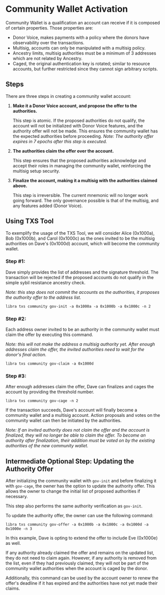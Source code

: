 # Community Wallet Activation

Community Wallet is a qualification an account can receive if it is composed
of certain properties. Those properties are:

- Donor Voice, makes payments with a policy where the donors have observability over the transactions.
- Multisig, accounts can only be manipulated with a multisig policy.
- Ancestry limits, multisig authorities must be a minimum of 3 addresses which are not related by Ancestry.
- Caged, the original authentication key is rotated; similar to resource accounts, but further restricted since they cannot sign arbitrary scripts.

## Steps

There are three steps in creating a community wallet account:

1. **Make it a Donor Voice account, and propose the offer to the authorities.**

   This step is atomic. If the proposed authorities do not qualify, the account will not be initialized with Donor Voice features, and the authority offer will not be made. This ensures the community wallet has the expected authorities before proceeding. _Note: The authority offer expires in 7 epochs after this step is executed._

2. **The authorities claim the offer over the account.**

   This step ensures that the proposed authorities acknowledge and accept their roles in managing the community wallet, reinforcing the multisig setup security.

3. **Finalize the account, making it a multisig with the authorities claimed above.**

   This step is irreversible. The current mnemonic will no longer work going forward. The only governance possible is that of the multisig, and any features added (Donor Voice).

## Using TXS Tool

To exemplify the usage of the TXS Tool, we will consider Alice (0x1000a), Bob (0x1000b), and Carol (0x1000c) as the ones invited to be the multisig authorities on Dave's (0x1000d) account, which will become the community wallet.

### Step #1:

Dave simply provides the list of addresses and the signature threshold. The transaction will be rejected if the proposed accounts do not qualify in the simple sybil resistance ancestry check.

_Note: this step does not commit the accounts as the authorities, it proposes the authority offer to the address list._

```
libra txs community gov-init -a 0x1000a -a 0x1000b -a 0x1000c -n 2
```

### Step #2:

Each address owner invited to be an authority in the community wallet must claim the offer by executing this command.

_Note: this will not make the address a multisig authority yet. After enough addresses claim the offer, the invited authorities need to wait for the donor's final action._

```
libra txs community gov-claim -a 0x1000d
```

### Step #3:

After enough addresses claim the offer, Dave can finalizes and cages the account by providing the threshold number.

```
libra txs community gov-cage -n 2
```

If the transaction succeeds, Dave's account will finally become a community wallet and a multisig account. Action proposals and votes on the community wallet can then be initiated by the authorities.

_Note: If an invited authority does not claim the offer and the account is finalized, they will no longer be able to claim the offer. To become an authority after finalization, their addition must be voted on by the existing authorities of the new community wallet._

## Intermediate Optional Step: Updating the Authority Offer

After initializing the community wallet with `gov-init` and before finalizing it with `gov-cage`, the owner has the option to update the authority offer. This allows the owner to change the initial list of proposed authorities if necessary.

This step also performs the same authority verification as `gov-init`.

To update the authority offer, the owner can use the following command:

```
libra txs community gov-offer -a 0x1000b -a 0x1000c -a 0x1000d -a 0x1000e -n 3
```

In this example, Dave is opting to extend the offer to include Eve (0x1000e) as well.

If any authority already claimed the offer and remains on the updated list, they do not need to claim again. However, if any authority is removed from the list, even if they had previously claimed, they will not be part of the community wallet authorities when the account is caged by the donor.

Additionally, this command can be used by the account owner to renew the offer's deadline if it has expired and the authorities have not yet made their claims.
